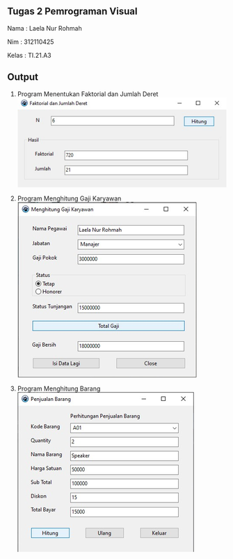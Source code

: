 ## Tugas 2 Pemrograman Visual

Nama : Laela Nur Rohmah

Nim : 312110425

Kelas : TI.21.A3

## Output

1. Program Menentukan Faktorial dan Jumlah Deret
![img1](img/Run%20Faktorial%20dan%20Jumlah%20Deret.jpg)

2. Program Menghitung Gaji Karyawan
![img2](img/Run%20Menghitung%20Gaji.jpg)

3. Program Menghitung Barang
![img3](img/Run%20Menghitung%20Penjualan%20Barang.jpg)